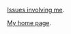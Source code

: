 [Issues involving me](https://github.com/search?o=desc&q=involves%3Aiainelder&s=updated&type=Issues).

[My home page](http://www.isme.es/).
